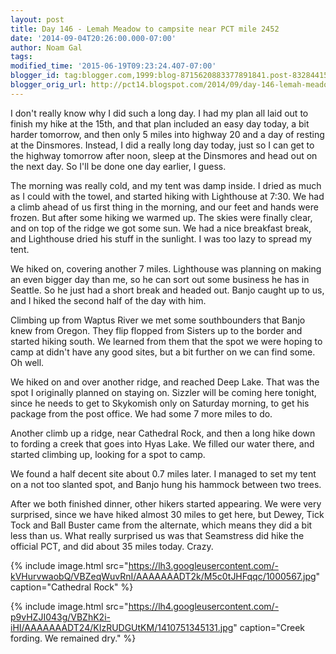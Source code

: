 ```yaml
---
layout: post
title: Day 146 - Lemah Meadow to campsite near PCT mile 2452
date: '2014-09-04T20:26:00.000-07:00'
author: Noam Gal
tags:
modified_time: '2015-06-19T09:23:24.407-07:00'
blogger_id: tag:blogger.com,1999:blog-8715620883377891841.post-8328441544881800436
blogger_orig_url: http://pct14.blogspot.com/2014/09/day-146-lemah-meadow-to-campsite-near.html
---
```

I don't really know why I did such a long day. I had my plan all laid out to finish my hike at the 15th, and that plan included an easy day today, a bit harder tomorrow, and then only 5 miles into highway 20 and a day of resting at the Dinsmores. Instead, I did a really long day today, just so I can get to the highway tomorrow after noon, sleep at the Dinsmores and head out on the next day. So I'll be done one day earlier, I guess.

The morning was really cold, and my tent was damp inside. I dried as much as I could with the towel, and started hiking with Lighthouse at 7:30. We had a climb ahead of us first thing in the morning, and our feet and hands were frozen. But after some hiking we warmed up. The skies were finally clear, and on top of the ridge we got some sun. We had a nice breakfast break, and Lighthouse dried his stuff in the sunlight. I was too lazy to spread my tent.

We hiked on, covering another 7 miles. Lighthouse was planning on making an even bigger day than me, so he can sort out some business he has in Seattle. So he just had a short break and headed out. Banjo caught up to us, and I hiked the second half of the day with him.

Climbing up from Waptus River we met some southbounders that Banjo knew from Oregon. They flip flopped from Sisters up to the border and started hiking south. We learned from them that the spot we were hoping to camp at didn't have any good sites, but a bit further on we can find some. Oh well.

We hiked on and over another ridge, and reached Deep Lake. That was the spot I originally planned on staying on. Sizzler will be coming here tonight, since he needs to get to Skykomish only on Saturday morning, to get his package from the post office. We had some 7 more miles to do.

Another climb up a ridge, near Cathedral Rock, and then a long hike down to fording a creek that goes into Hyas Lake. We filled our water there, and started climbing up, looking for a spot to camp.

We found a half decent site about 0.7 miles later. I managed to set my tent on a not too slanted spot, and Banjo hung his hammock between two trees.

After we both finished dinner, other hikers started appearing. We were very surprised, since we have hiked almost 30 miles to get here, but Dewey, Tick Tock and Ball Buster came from the alternate, which means they did a bit less than us. What really surprised us was that Seamstress did hike the official PCT, and did about 35 miles today. Crazy.

{% include image.html src="https://lh3.googleusercontent.com/-kVHurvwaobQ/VBZeqWuvRnI/AAAAAAADT2k/M5c0tJHFqqc/1000567.jpg" caption="Cathedral Rock" %}

{% include image.html src="https://lh4.googleusercontent.com/-p9vHZJI043g/VBZhK2i-iHI/AAAAAAADT24/KIzRUDGUtKM/1410751345131.jpg" caption="Creek fording. We remained dry." %}
